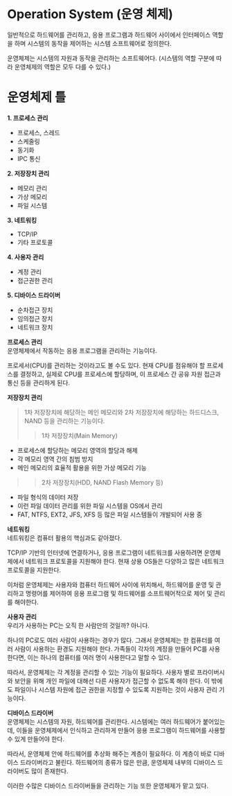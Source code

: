 # Operation System (운영 체제)

일반적으로 하드웨어를 관리하고, 응용 프로그램과 하드웨어 사이에서 인터페이스 역할을 하며 시스템의 동작을 제어하는 시스템 소프트웨어로 정의한다.

운영체제는 시스템의 자원과 동작을 관리하는 소프트웨어다. (시스템의 역할 구분에 따라 운영체제의 역할은 모두 다를 수 있다.)


# 운영체제 틀

**1. 프로세스 관리**   
+ 프로세스, 스레드   
+ 스케줄링   
+ 동기화   
+ IPC 통신   

**2. 저장장치 관리**   
+ 메모리 관리   
+ 가상 메모리   
+ 파일 시스템   

**3. 네트워킹**   
+ TCP/IP   
+ 기타 프로토콜   

**4. 사용자 관리**   
+ 계정 관리   
+ 접근권한 관리   

**5. 디바이스 드라이버**   
+ 순차접근 장치   
+ 임의접근 장치   
+ 네트워크 장치   


**프로세스 관리**   
운영체제에서 작동하는 응용 프로그램을 관리하는 기능이다.

프로세서(CPU)를 관리하는 것이라고도 볼 수도 있다. 현재 CPU를 점유해야 할 프로세스를 결정하고, 실제로 CPU를 프로세스에 할당하며, 이 프로세스 간 공유 자원 접근과 통신 등을 관리하게 된다.


**저장장치 관리**   
> 1차 저장장치에 해당하는 메인 메모리와 2차 저장장치에 해당하는 하드디스크, NAND 등을 관리하는 기능이다.   
>> 1차 저장장치(Main Memory)   
+ 프로세스에 할당하는 메모리 영역의 할당과 해제   
+ 각 메모리 영역 간의 침범 방지   
+ 메인 메모리의 효율적 활용을 위한 가상 메모리 기능   
>> 2차 저장장치(HDD, NAND Flash Memory 등)   
+ 파일 형식의 데이터 저장   
+ 이런 파일 데이터 관리를 위한 파일 시스템을 OS에서 관리   
+ FAT, NTFS, EXT2, JFS, XFS 등 많은 파일 시스템들이 개발되어 사용 중   


**네트워킹**   
네트워킹은 컴퓨터 활용의 핵심과도 같아졌다.

TCP/IP 기반의 인터넷에 연결하거나, 응용 프로그램이 네트워크를 사용하려면 운영체제에서 네트워크 프로토콜을 지원해야 한다. 현재 상용 OS들은 다양하고 많은 네트워크 프로토콜을 지원한다.

이처럼 운영체제는 사용자와 컴퓨터 하드웨어 사이에 위치해서, 하드웨어를 운영 및 관리하고 명령어를 제어하여 응용 프로그램 및 하드웨어를 소프트웨어적으로 제어 및 관리를 해야한다.


**사용자 관리**   
우리가 사용하는 PC는 오직 한 사람만의 것일까? 아니다.

하나의 PC로도 여러 사람이 사용하는 경우가 많다. 그래서 운영체제는 한 컴퓨터를 여러 사람이 사용하는 환경도 지원해야 한다. 가족들이 각자의 계정을 만들어 PC를 사용한다면, 이는 하나의 컴퓨터를 여러 명이 사용한다고 말할 수 있다.

따라서, 운영체제는 각 계정을 관리할 수 있는 기능이 필요하다. 사용자 별로 프라이버시와 보안을 위해 개인 파일에 대해선 다른 사용자가 접근할 수 없도록 해야 한다. 이 밖에도 파일이나 시스템 자원에 접근 권한을 지정할 수 있도록 지원하는 것이 사용자 관리 기능이다.


**디바이스 드라이버**   
운영체제는 시스템의 자원, 하드웨어를 관리한다. 시스템에는 여러 하드웨어가 붙어있는데, 이들을 운영체제에서 인식하고 관리하게 만들어 응용 프로그램이 하드웨어를 사용할 수 있게 만들어야 한다.

따라서, 운영체제 안에 하드웨어를 추상화 해주는 계층이 필요하다. 이 계층이 바로 디바이스 드라이버라고 불린다. 하드웨어의 종류가 많은 만큼, 운영체제 내부의 디바이스 드라이버도 많이 존재한다.

이러한 수많은 디바이스 드라이버들을 관리하는 기능 또한 운영체제가 맡고 있다.

